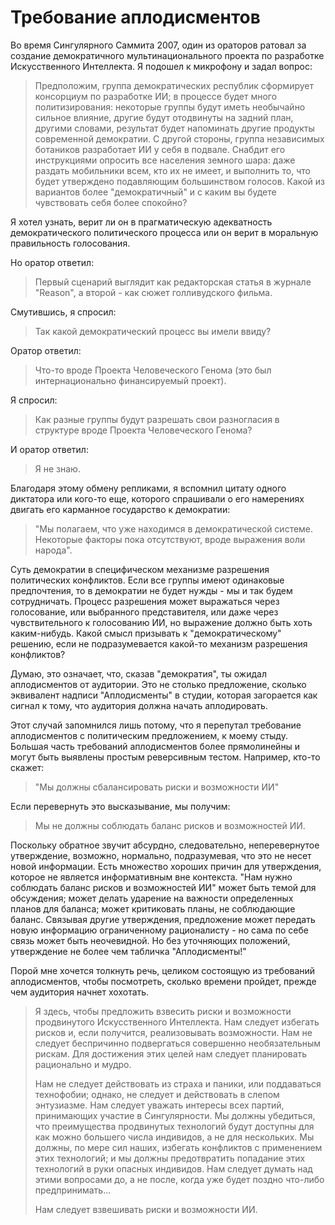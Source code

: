 # Требование аплодисментов
Во время Сингулярного Саммита 2007, один из ораторов ратовал за создание демократичного мультинационального проекта по разработке Искусственного Интеллекта. Я подошел к микрофону и задал вопрос:

<blockquote>Предположим, группа демократических республик сформирует консорциум по разработке ИИ; в процессе будет много политизирования: некоторые группы будут иметь необычайно сильное влияние, другие будут отодвинуты на задний план, другими словами, результат будет напоминать другие продукты современной демократии. С другой стороны, группа независимых ботаников разработает ИИ у себя в подвале. Снабдит его инструкциями опросить все населения земного шара: даже раздать мобильники всем, кто их не имеет, и выполнить то, что будет утверждено подавляющим большинством голосов. Какой из вариантов более "демократичный" и с каким вы будете чувствовать себя более спокойно?</blockquote>

Я хотел узнать, верит ли он в прагматическую адекватность демократического политического процесса или он верит в моральную правильность голосования.

Но оратор ответил:

<blockquote>Первый сценарий выглядит как редакторская статья в журнале "Reason", а второй - как сюжет голливудского фильма.</blockquote>

Смутившись, я спросил:

<blockquote>Так какой демократический процесс вы имели ввиду?</blockquote>

Оратор ответил:

<blockquote>Что-то вроде Проекта Человеческого Генома (это был интернационально финансируемый проект).</blockquote>

Я спросил:

<blockquote>Как разные группы будут разрешать свои разногласия в структуре вроде Проекта Человеческого Генома?</blockquote>



И оратор ответил:

<blockquote>Я не знаю.</blockquote>

Благодаря этому обмену репликами, я вспомнил цитату одного диктатора или кого-то еще, которого спрашивали о его намерениях двигать его карманное государство к демократии:

<blockquote>"Мы полагаем, что уже находимся в демократической системе. Некоторые факторы пока отсутствуют, вроде выражения воли народа".</blockquote>

Суть демократии в специфическом механизме разрешения политических конфликтов. Если все группы имеют одинаковые предпочтения, то в демократии не будет нужды - мы и так будем сотрудничать. Процесс разрешения может выражаться через голосование, или выбранного представителя, или даже через чувствительного к голосованию ИИ, но выражение должно быть хоть каким-нибудь. Какой смысл призывать к "демократическому" решению, если не подразумевается какой-то механизм разрешения конфликтов?

Думаю, это означает, что, сказав "демократия", ты ожидал аплодисментов от аудитории. Это не столько предложение, сколько эквивалент надписи "Аплодисменты" в студии, которая загорается как сигнал к тому, что аудитория должна начать аплодировать.

Этот случай запомнился лишь потому, что я перепутал требование аплодисментов с политическим предложением, к моему стыду. Большая часть требований аплодисментов более прямолинейны и могут быть выявлены простым реверсивным тестом. Например, кто-то скажет:

 <blockquote>"Мы должны сбалансировать риски и возможности ИИ"</blockquote>

Если перевернуть это высказывание, мы получим:

<blockquote>Мы не должны соблюдать баланс рисков и возможностей ИИ.</blockquote>

Поскольку обратное звучит абсурдно, следовательно, неперевернутое утверждение, возможно, нормально, подразумевая, что это не несет новой информации. Есть множество хороших причин для утверждения, которое не является информативным вне контекста. "Нам нужно соблюдать баланс рисков и возможностей ИИ" может быть темой для обсуждения; может делать ударение на важности определенных планов для баланса; может критиковать планы, не соблюдающие баланс. Связывая другие утверждения, предложение может передать новую информацию ограниченному рационалисту - но сама по себе связь может быть неочевидной. Но без уточняющих положений, утверждение не более чем табличка "Аплодисменты!"

Порой мне хочется толкнуть речь, целиком состоящую из требований аплодисментов, чтобы посмотреть, сколько времени пройдет, прежде чем аудитория начнет хохотать.

<blockquote>Я здесь, чтобы предложить взвесить риски и возможности продвинутого Искусственного Интеллекта. Нам следует избегать рисков и, если получится, реализовывать возможности. Нам не следует беспричинно подвергаться совершенно необязательным рискам. Для достижения этих целей нам следует планировать рационально и мудро.

Нам не следует действовать из страха и паники, или поддаваться технофобии; однако, не следует и действовать в слепом энтузиазме. Нам следует уважать интересы всех партий, принимающих участие в Сингулярности. Мы должны убедиться, что преимущества продвинутых технологий будут доступны для как можно большего числа индивидов, а не для нескольких. Мы должны, по мере сил наших, избегать конфликтов с применением этих технологий; и мы должны предотвратить попадание этих технологий в руки опасных индивидов. Нам следует думать над этими вопросами до, а не после, когда уже будет поздно что-либо предпринимать...

Нам следует взвешивать риски и возможности ИИ.</blockquote>